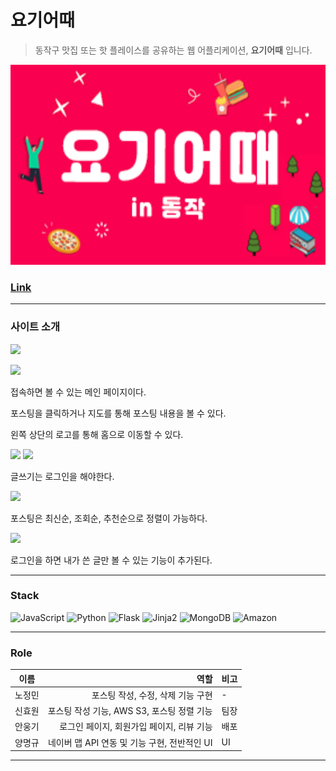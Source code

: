 # 요기어때
> 동작구 맛집 또는 핫 플레이스를 공유하는 웹 어플리케이션, **요기어때** 입니다.

<img src="/yogi-eoddae-thumbnail.png" width="560px" height="320px" alt="Yogi-Eoddae"></img><br/>

### [Link](http://nunggi.shop/)
---

### 사이트 소개

<p align="cencter">
<img src="https://user-images.githubusercontent.com/48724199/178913025-3be998ac-2020-4e5c-a992-1e3136e783fe.gif">
</p>

<img src="https://user-images.githubusercontent.com/48724199/178924383-84775d7a-8f36-4944-a5a2-eed623d05215.gif">

접속하면 볼 수 있는 메인 페이지이다.

포스팅을 클릭하거나 지도를 통해 포스팅 내용을 볼 수 있다.

왼쪽 상단의 로고를 통해 홈으로 이동할 수 있다.

<img src="https://user-images.githubusercontent.com/48724199/178917997-6553401b-1fc4-49df-9fe8-21087dfed699.png">
<img src="https://user-images.githubusercontent.com/48724199/178917295-eff4ed58-6b38-4b8a-b763-d224d2789263.png">

글쓰기는 로그인을 해야한다.

<img src="https://user-images.githubusercontent.com/48724199/178917473-337eb2bb-867e-4501-bee7-8fa6ad30284d.png">

포스팅은 최신순, 조회순, 추천순으로 정렬이 가능하다.

<img src="https://user-images.githubusercontent.com/48724199/178932045-8f0ee607-86c4-4030-af75-6c69d58ef3b4.gif">

로그인을 하면 내가 쓴 글만 볼 수 있는 기능이 추가된다.


---------------
<!-- Stack -->

### Stack

![JavaScript](https://img.shields.io/badge/-JavaScript-%23F7DF1C?style=for-the-badge&logo=javascript&logoColor=000000&labelColor=%23F7DF1C&color=%23FFCE5A)
![Python](https://img.shields.io/badge/-Python-007ACC?style=for-the-badge&logo=Python&color=white)
![Flask](https://img.shields.io/badge/-Flask-007ACC?style=for-the-badge&logo=Flask)
![Jinja2](https://img.shields.io/badge/-Jinja2-F05032?style=for-the-badge&logo=Jinja&logoColor=ffffff)
![MongoDB](https://img.shields.io/badge/-MongoDB-43853d?style=for-the-badge&logo=MongoDB&logoColor=white)
![Amazon](https://img.shields.io/badge/-AWS_EC2-232F3E?style=for-the-badge&logo=Amazon-aws&logoColor=white)

---

<!-- Role -->

### Role

|  이름  |                               역할 | 비고         |
| :----: | ---------------------------------: | :----------- |
| 노정민 | 포스팅 작성, 수정, 삭제 기능 구현 |     -     |
| 신효원 | 포스팅 작성 기능, AWS S3, 포스팅 정렬 기능 | 팀장 |
| 안웅기 |  로그인 페이지, 회원가입 페이지, 리뷰 기능 |    배포      |
| 양명규 |   네이버 맵 API 연동 및 기능 구현, 전반적인 UI | UI           |

---
